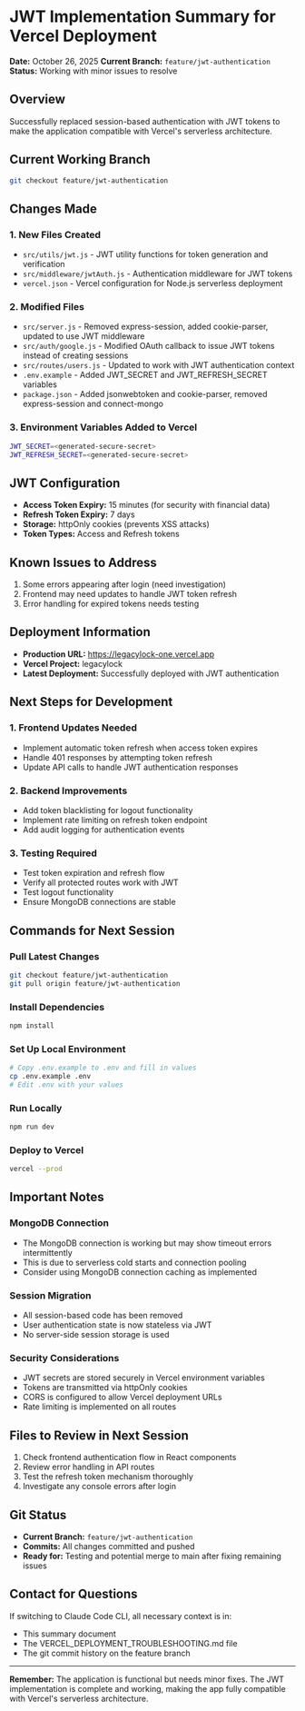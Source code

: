 # JWT Implementation Summary for Vercel Deployment

**Date:** October 26, 2025
**Current Branch:** `feature/jwt-authentication`
**Status:** Working with minor issues to resolve

## Overview
Successfully replaced session-based authentication with JWT tokens to make the application compatible with Vercel's serverless architecture.

## Current Working Branch
```bash
git checkout feature/jwt-authentication
```

## Changes Made

### 1. New Files Created
- `src/utils/jwt.js` - JWT utility functions for token generation and verification
- `src/middleware/jwtAuth.js` - Authentication middleware for JWT tokens
- `vercel.json` - Vercel configuration for Node.js serverless deployment

### 2. Modified Files
- `src/server.js` - Removed express-session, added cookie-parser, updated to use JWT middleware
- `src/auth/google.js` - Modified OAuth callback to issue JWT tokens instead of creating sessions
- `src/routes/users.js` - Updated to work with JWT authentication context
- `.env.example` - Added JWT_SECRET and JWT_REFRESH_SECRET variables
- `package.json` - Added jsonwebtoken and cookie-parser, removed express-session and connect-mongo

### 3. Environment Variables Added to Vercel
```bash
JWT_SECRET=<generated-secure-secret>
JWT_REFRESH_SECRET=<generated-secure-secret>
```

## JWT Configuration
- **Access Token Expiry:** 15 minutes (for security with financial data)
- **Refresh Token Expiry:** 7 days
- **Storage:** httpOnly cookies (prevents XSS attacks)
- **Token Types:** Access and Refresh tokens

## Known Issues to Address
1. Some errors appearing after login (need investigation)
2. Frontend may need updates to handle JWT token refresh
3. Error handling for expired tokens needs testing

## Deployment Information
- **Production URL:** https://legacylock-one.vercel.app
- **Vercel Project:** legacylock
- **Latest Deployment:** Successfully deployed with JWT authentication

## Next Steps for Development

### 1. Frontend Updates Needed
- Implement automatic token refresh when access token expires
- Handle 401 responses by attempting token refresh
- Update API calls to handle JWT authentication responses

### 2. Backend Improvements
- Add token blacklisting for logout functionality
- Implement rate limiting on refresh token endpoint
- Add audit logging for authentication events

### 3. Testing Required
- Test token expiration and refresh flow
- Verify all protected routes work with JWT
- Test logout functionality
- Ensure MongoDB connections are stable

## Commands for Next Session

### Pull Latest Changes
```bash
git checkout feature/jwt-authentication
git pull origin feature/jwt-authentication
```

### Install Dependencies
```bash
npm install
```

### Set Up Local Environment
```bash
# Copy .env.example to .env and fill in values
cp .env.example .env
# Edit .env with your values
```

### Run Locally
```bash
npm run dev
```

### Deploy to Vercel
```bash
vercel --prod
```

## Important Notes

### MongoDB Connection
- The MongoDB connection is working but may show timeout errors intermittently
- This is due to serverless cold starts and connection pooling
- Consider using MongoDB connection caching as implemented

### Session Migration
- All session-based code has been removed
- User authentication state is now stateless via JWT
- No server-side session storage is used

### Security Considerations
- JWT secrets are stored securely in Vercel environment variables
- Tokens are transmitted via httpOnly cookies
- CORS is configured to allow Vercel deployment URLs
- Rate limiting is implemented on all routes

## Files to Review in Next Session
1. Check frontend authentication flow in React components
2. Review error handling in API routes
3. Test the refresh token mechanism thoroughly
4. Investigate any console errors after login

## Git Status
- **Current Branch:** `feature/jwt-authentication`
- **Commits:** All changes committed and pushed
- **Ready for:** Testing and potential merge to main after fixing remaining issues

## Contact for Questions
If switching to Claude Code CLI, all necessary context is in:
- This summary document
- The VERCEL_DEPLOYMENT_TROUBLESHOOTING.md file
- The git commit history on the feature branch

---

**Remember:** The application is functional but needs minor fixes. The JWT implementation is complete and working, making the app fully compatible with Vercel's serverless architecture.
